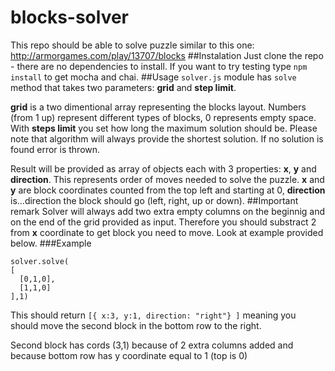 # blocks-solver
This repo should be able to solve puzzle similar to this one: http://armorgames.com/play/13707/blocks
##Instalation
Just clone the repo - there are no dependencies to install. If you want to try testing type `npm install` to get mocha and chai.
##Usage
`solver.js` module has `solve` method that takes two parameters: **grid** and **step limit**. 

**grid** is a two dimentional array representing the blocks layout. Numbers (from 1 up) represent different types of blocks, 0 represents empty space.
With **steps limit** you set how long the maximum solution should be. Please note that algorithm will always provide the shortest solution.
If no solution is found error is thrown.

Result will be provided as array of objects each with 3 properties: **x**, **y** and **direction**. This represents order of moves needed to solve the puzzle. 
**x** and **y** are block coordinates counted from the top left and starting at 0, **direction** is...direction the block should go (left, right, up or down). 
##Important remark
Solver will always add two extra empty columns on the beginnig and on the end of the grid provided as input. Therefore you should substract 2 from **x** coordinate to get block you need to move. Look at example provided below.
###Example

``` 
solver.solve(
[
  [0,1,0],
  [1,1,0]
],1) 
```
This should return `[{ x:3, y:1, direction: "right"} ]` meaning you should move the second block in the bottom row to the right. 

Second block has cords (3,1) because of 2 extra columns added and because bottom row has y coordinate equal to 1 (top is 0)
 
